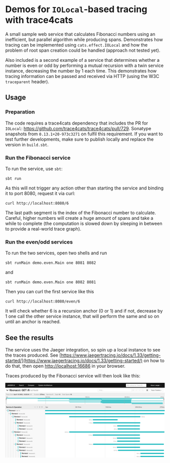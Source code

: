 # Demos for `IOLocal`-based tracing with trace4cats

A small sample web service that calculates Fibonacci numbers using an inefficient, but parallel algorithm while producing
spans. Demonstrates how tracing can be implemented using `cats.effect.IOLocal` and how the problem of root span creation could be handled (approach not tested yet).

Also included is a second example of a service that determines whether a number is even or odd by performing a mutual recursion with a twin service instance, decreasing the number by 1 each time.
This demonstrates how tracing information can be passed and received via HTTP (using the W3C `traceparent` header).

## Usage

### Preparation

The code requires a trace4cats dependency that includes the PR for `IOLocal`: https://github.com/trace4cats/trace4cats/pull/729.
Sonatype snapshots from `0.13.1+20-973c3271` on fulfil this requirement. If you want to test further developments, make sure to publish locally and replace the version in `build.sbt`.

### Run the Fibonacci service

To run the service, use `sbt`:

```shell
sbt run
```

As this will not trigger any action other than starting the service and binding it to port 8080, request it via curl:

```shell
curl http://localhost:8080/6
```

The last path segment is the index of the Fibonacci number to calculate. Careful, higher numbers will create a huge amount of spans
and take a while to complete (the computation is slowed down by sleeping in between to provide a real-world trace graph).

### Run the even/odd services

To run the two services, open two shells and run

```shell
sbt runMain demo.even.Main one 8081 8082
```

and

```shell
sbt runMain demo.even.Main one 8082 8081
```

Then you can curl the first service like this

```shell
curl http://localhost:8080/even/6
```

It will check whether 6 is a recursion anchor (0 or 1) and if not, decrease by 1 one call the other service instance, that will perform the same and so on until an anchor is reached.

## See the results

The service uses the Jaeger integration, so spin up a local instance to see the traces produced. See [https://www.jaegertracing.io/docs/1.33/getting-started/](https://www.jaegertracing.io/docs/1.33/getting-started/) on how to do that, then open [http://localhost:16686](http://localhost:16686) in your browser.

Traces produced by the Fibonacci service will then look like this:

![Jaeger screenshot](docs/screenshot-jaeger.png)

